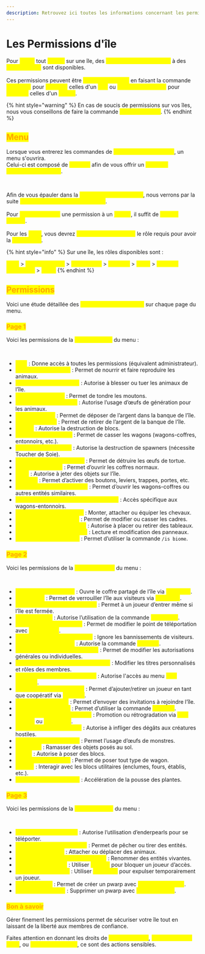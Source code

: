 ```yaml
---
description: Retrouvez ici toutes les informations concernant les permissions d'île
---
```


# Les Permissions d'île

Pour <mark style="color:yellow;">**éviter**</mark> tout <mark style="color:yellow;">**soucis**</mark> sur une île, des <mark style="color:yellow;">**permissions assignables**</mark> à des <mark style="color:yellow;">**rôles/joueurs**</mark> sont disponibles.\
\
Ces permissions peuvent être <mark style="color:yellow;">**gérées/modifiées**</mark> en faisant la commande <mark style="color:yellow;">**`/is perms`**</mark> pour <mark style="color:yellow;">**modifier**</mark> celles d'un <mark style="color:yellow;">**rôle**</mark> ou <mark style="color:yellow;">**`/is perms [Pseudo]`**</mark> pour <mark style="color:yellow;">**modifier**</mark> celles d'un <mark style="color:yellow;">**joueur**</mark>.

{% hint style="warning" %}
En cas de soucis de permissions sur vos îles, nous vous conseillons de faire la commande <mark style="color:yellow;">**`/is perms reset`**</mark>.
{% endhint %}

## <mark style="color:orange;">Menu</mark>

Lorsque vous entrerez les commandes de <mark style="color:yellow;">**gestion de permissions**</mark>, un menu s'ouvrira.\
Celui-ci est composé de <mark style="color:yellow;">**3 pages**</mark> afin de vous offrir un <mark style="color:yellow;">**panel de permissions complet**</mark>.

<figure><img src="../../.gitbook/assets/Capture d’écran 2025-07-21 à 16.24.40.png" alt=""><figcaption></figcaption></figure>

Afin de vous épauler dans la <mark style="color:yellow;">**gestion des permissions**</mark>, nous verrons par la suite <mark style="color:yellow;">**la liste de celles-ci et leurs effets**</mark>.\
\
Pour <mark style="color:yellow;">**assigner/retirer**</mark> une permission à un <mark style="color:yellow;">**joueur**</mark>, il suffit de <mark style="color:yellow;">**cliquer dessus**</mark>.\
\
Pour les <mark style="color:yellow;">**rôles**</mark>, vous devrez <mark style="color:yellow;">**augmenter (Clic-Droit)**</mark> le rôle requis pour avoir la <mark style="color:yellow;">**permission**</mark>.

{% hint style="info" %}
Sur une île, les rôles disponibles sont :

<mark style="color:yellow;">**Chef**</mark> > <mark style="color:yellow;">**Administrateur**</mark> > <mark style="color:yellow;">**Modérateur**</mark> > <mark style="color:yellow;">**Membre**</mark> > <mark style="color:yellow;">**Coop**</mark> > <mark style="color:yellow;">**Membre temporaire**</mark> > <mark style="color:yellow;">**Invité**</mark>
{% endhint %}

## <mark style="color:orange;">Permissions</mark>

Voici une étude détaillée des <mark style="color:yellow;">**permissions disponibles**</mark> sur chaque page du menu.

### <mark style="color:orange;">Page 1</mark>

Voici les permissions de la <mark style="color:yellow;">**première page**</mark> du menu :&#x20;

<figure><img src="../../.gitbook/assets/Capture d’écran 2025-07-21 à 17.01.48.png" alt=""><figcaption></figcaption></figure>

* <mark style="color:yellow;">**Tout**</mark> : Donne accès à toutes les permissions (équivalent administrateur).
* <mark style="color:yellow;">**Élevage des animaux**</mark> : Permet de nourrir et faire reproduire les animaux.
* <mark style="color:yellow;">**Dommages aux animaux**</mark> : Autorise à blesser ou tuer les animaux de l’île.
* <mark style="color:yellow;">**Tonte des animaux**</mark> : Permet de tondre les moutons.
* <mark style="color:yellow;">**Apparition des animaux**</mark> : Autorise l’usage d’œufs de génération pour les animaux.
* <mark style="color:yellow;">**Dépôt bancaire**</mark> : Permet de déposer de l’argent dans la banque de l’île.
* <mark style="color:yellow;">**Retrait bancaire**</mark> : Permet de retirer de l’argent de la banque de l’île.
* <mark style="color:yellow;">**Casser**</mark> : Autorise la destruction de blocs.
* <mark style="color:yellow;">**Casser des minecarts**</mark> : Permet de casser les wagons (wagons-coffres, entonnoirs, etc.).
* <mark style="color:yellow;">**Casser des spawners**</mark> : Autorise la destruction de spawners (nécessite Toucher de Soie).
* <mark style="color:yellow;">**Casser des œufs de tortue**</mark> : Permet de détruire les œufs de tortue.
* <mark style="color:yellow;">**Accès aux coffres**</mark> : Permet d’ouvrir les coffres normaux.
* <mark style="color:yellow;">**Jeter**</mark> : Autorise à jeter des objets sur l’île.
* <mark style="color:yellow;">**Interagir**</mark> : Permet d’activer des boutons, leviers, trappes, portes, etc.
* <mark style="color:yellow;">**Interagir avec les minecarts**</mark> : Permet d’ouvrir les wagons-coffres ou autres entités similaires.
* <mark style="color:yellow;">**Interagir avec les minecarts à entonnoir**</mark> : Accès spécifique aux wagons-entonnoirs.
* <mark style="color:yellow;">**Interagir avec les chevaux**</mark> : Monter, attacher ou équiper les chevaux.
* <mark style="color:yellow;">**Interagir avec les cadres**</mark> : Permet de modifier ou casser les cadres.
* <mark style="color:yellow;">**Interagir avec les peintures**</mark> : Autorise à placer ou retirer des tableaux.
* <mark style="color:yellow;">**Interagir avec les panneaux**</mark> : Lecture et modification des panneaux.
* <mark style="color:yellow;">**Changer le biome de l’île**</mark> : Permet d’utiliser la commande `/is biome`.

### <mark style="color:orange;">Page 2</mark>

Voici les permissions de la <mark style="color:yellow;">**deuxième page**</mark> du menu :&#x20;

<figure><img src="../../.gitbook/assets/Capture d’écran 2025-07-21 à 17.22.09.png" alt=""><figcaption></figcaption></figure>

* <mark style="color:yellow;">**Accès au coffre de l’île**</mark> : Ouvre le coffre partagé de l’île via <mark style="color:yellow;">**`/is chest`**</mark>.
* <mark style="color:yellow;">**Fermer l’île**</mark> : Permet de verrouiller l’île aux visiteurs via <mark style="color:yellow;">**`/is close`**</mark>.
* <mark style="color:yellow;">**Contourner la fermeture de l’île**</mark> : Permet à un joueur d’entrer même si l’île est fermée.
* <mark style="color:yellow;">**Dissoudre l’île**</mark> : Autorise l’utilisation de la commande <mark style="color:yellow;">**`/is delete`**</mark>.
* <mark style="color:yellow;">**Changer la maison de l’île**</mark> : Permet de modifier le point de téléportation avec <mark style="color:yellow;">**`/is sethome`**</mark>.
* <mark style="color:yellow;">**Contourner l’exclusion de l’île**</mark> : Ignore les bannissements de visiteurs.
* <mark style="color:yellow;">**Changer le nom de l’île**</mark> : Autorise la commande <mark style="color:yellow;">**`/is name`**</mark>.
* <mark style="color:yellow;">**Changer les permissions de l’île**</mark> : Permet de modifier les autorisations générales ou individuelles.
* <mark style="color:yellow;">**Changer les noms et les rôles de l’île**</mark> : Modifier les titres personnalisés et rôles des membres.
* <mark style="color:yellow;">**Changer les paramètres de l’île**</mark> : Autorise l'accès au menu <mark style="color:yellow;">**`/is settings`**</mark>.
* <mark style="color:yellow;">**Coopération des membres**</mark> : Permet d’ajouter/retirer un joueur en tant que coopératif via <mark style="color:yellow;">**`/is coop`**</mark>.
* <mark style="color:yellow;">**Inviter des membres**</mark> : Permet d’envoyer des invitations à rejoindre l’île.
* <mark style="color:yellow;">**Éjecter des membres**</mark> : Permet d’utiliser la commande <mark style="color:yellow;">**`/is kick`**</mark>.
* <mark style="color:yellow;">**Changer le rôle des membres**</mark> : Promotion ou rétrogradation via <mark style="color:yellow;">**`/is promote`**</mark> ou <mark style="color:yellow;">**`/is demote`**</mark>.
* <mark style="color:yellow;">**Dommages aux monstres**</mark> : Autorise à infliger des dégâts aux créatures hostiles.
* <mark style="color:yellow;">**Apparition des monstres**</mark> : Permet l’usage d’œufs de monstres.
* <mark style="color:yellow;">**Ramasser**</mark> : Ramasser des objets posés au sol.
* <mark style="color:yellow;">**Placer**</mark> : Autorise à poser des blocs.
* <mark style="color:yellow;">**Placer des minecarts**</mark> : Permet de poser tout type de wagon.
* <mark style="color:yellow;">**Utiliser**</mark> : Interagir avec les blocs utilitaires (enclumes, fours, établis, etc.).
* <mark style="color:yellow;">**Utiliser de la poudre d’os**</mark> : Accélération de la pousse des plantes.

### <mark style="color:orange;">Page 3</mark>

Voici les permissions de la <mark style="color:yellow;">**troisième page**</mark> du menu :&#x20;

<figure><img src="../../.gitbook/assets/Capture d’écran 2025-07-21 à 17.31.21.png" alt=""><figcaption></figcaption></figure>

* <mark style="color:yellow;">**Utiliser des enderpearls**</mark> : Autorise l’utilisation d’enderpearls pour se téléporter.
* <mark style="color:yellow;">**Utiliser des cannes à pêche**</mark> : Permet de pêcher ou tirer des entités.
* <mark style="color:yellow;">**Utiliser des laisses**</mark> : Attacher ou déplacer des animaux.
* <mark style="color:yellow;">**Utiliser des étiquettes (name-tags)**</mark> : Renommer des entités vivantes.
* <mark style="color:yellow;">**Bannir des visiteurs**</mark> : Utiliser <mark style="color:yellow;">**`/is ban`**</mark> pour bloquer un joueur d’accès.
* <mark style="color:yellow;">**Exclure des visiteurs**</mark> : Utiliser <mark style="color:yellow;">**`/is expel`**</mark> pour expulser temporairement un joueur.
* <mark style="color:yellow;">**Créer un warp**</mark> : Permet de créer un pwarp avec <mark style="color:yellow;">**`/is setwarp [Nom]`**</mark>.
* <mark style="color:yellow;">**Supprimer un warp**</mark> : Supprimer un pwarp avec <mark style="color:yellow;">**`/is deletewarp`**</mark>.

### <mark style="color:orange;">Bon à savoir</mark>

Gérer finement les permissions permet de sécuriser votre île tout en laissant de la liberté aux membres de confiance.

Faites attention en donnant les droits de <mark style="color:yellow;">**retrait bancaire**</mark>, <mark style="color:yellow;">**modification de rôles**</mark>, ou <mark style="color:yellow;">**dissolution de l’île**</mark>, ce sont des actions sensibles.
